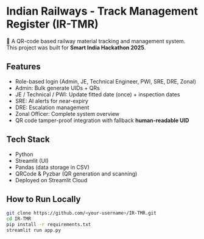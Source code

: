 # Indian Railways - Track Management Register (IR-TMR)

🚉 A QR-code based railway material tracking and management system.  
This project was built for **Smart India Hackathon 2025**.

## Features
- Role-based login (Admin, JE, Technical Engineer, PWI, SRE, DRE, Zonal)
- Admin: Bulk generate UIDs + QRs
- JE / Technical / PWI: Update fitted date (once) + inspection dates
- SRE: AI alerts for near-expiry
- DRE: Escalation management
- Zonal Officer: Complete system overview
- QR code tamper-proof integration with fallback **human-readable UID**

## Tech Stack
- Python
- Streamlit (UI)
- Pandas (data storage in CSV)
- QRCode & Pyzbar (QR generation and scanning)
- Deployed on Streamlit Cloud

## How to Run Locally
```bash
git clone https://github.com/<your-username>/IR-TMR.git
cd IR-TMR
pip install -r requirements.txt
streamlit run app.py

